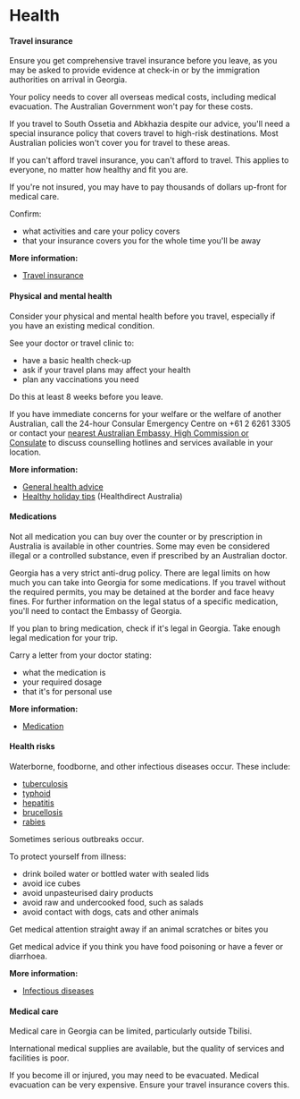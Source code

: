 # Health

#### Travel insurance

Ensure you get comprehensive travel insurance before you leave, as you may be asked to provide evidence at check-in or by the immigration authorities on arrival in Georgia.

Your policy needs to cover all overseas medical costs, including medical evacuation. The Australian Government won't pay for these costs.

If you travel to South Ossetia and Abkhazia despite our advice, you'll need a special insurance policy that covers travel to high-risk destinations. Most Australian policies won't cover you for travel to these areas.

If you can't afford travel insurance, you can't afford to travel. This applies to everyone, no matter how healthy and fit you are.

If you're not insured, you may have to pay thousands of dollars up-front for medical care.

Confirm:

* what activities and care your policy covers
* that your insurance covers you for the whole time you'll be away

**More information:**

* [Travel insurance](/before-you-go/the-basics/travel-insurance "Travel insurance")

#### Physical and mental health

Consider your physical and mental health before you travel, especially if you have an existing medical condition.

See your doctor or travel clinic to:

* have a basic health check-up
* ask if your travel plans may affect your health
* plan any vaccinations you need

Do this at least 8 weeks before you leave.

If you have immediate concerns for your welfare or the welfare of another Australian, call the 24-hour Consular Emergency Centre on +61 2 6261 3305 or contact your [nearest Australian Embassy, High Commission or Consulate](https://www.dfat.gov.au/about-us/our-locations/missions/our-embassies-and-consulates-overseas) to discuss counselling hotlines and services available in your location.

**More information:**

* [General health advice](/before-you-go/health "Taking care of your health")
* [Healthy holiday tips](https://www.healthdirect.gov.au/healthy-holiday-tips-infographic) (Healthdirect Australia)

#### Medications

Not all medication you can buy over the counter or by prescription in Australia is available in other countries. Some may even be considered illegal or a controlled substance, even if prescribed by an Australian doctor.

Georgia has a very strict anti-drug policy. There are legal limits on how much you can take into Georgia for some medications. If you travel without the required permits, you may be detained at the border and face heavy fines. For further information on the legal status of a specific medication, you'll need to contact the Embassy of Georgia.

If you plan to bring medication, check if it's legal in Georgia. Take enough legal medication for your trip.

Carry a letter from your doctor stating:

* what the medication is
* your required dosage
* that it's for personal use

**More information:**

* [Medication](/before-you-go/health/medications "Medication and medical equipment")

#### Health risks

Waterborne, foodborne, and other infectious diseases occur. These include:

* [tuberculosis](https://www.who.int/news-room/fact-sheets/detail/tuberculosis)
* [typhoid](https://www.who.int/immunization/diseases/typhoid/en/)
* [hepatitis](https://www.who.int/hepatitis/en/)
* [brucellosis](https://www.who.int/news-room/fact-sheets/detail/brucellosis)
* [rabies](https://www.who.int/news-room/fact-sheets/detail/rabies)

Sometimes serious outbreaks occur.

To protect yourself from illness:

* drink boiled water or bottled water with sealed lids
* avoid ice cubes
* avoid unpasteurised dairy products
* avoid raw and undercooked food, such as salads
* avoid contact with dogs, cats and other animals

Get medical attention straight away if an animal scratches or bites you

Get medical advice if you think you have food poisoning or have a fever or diarrhoea.

**More information:**

* [Infectious diseases](/before-you-go/health/diseases "Infectious diseases")

#### Medical care

Medical care in Georgia can be limited, particularly outside Tbilisi.

International medical supplies are available, but the quality of services and facilities is poor.

If you become ill or injured, you may need to be evacuated. Medical evacuation can be very expensive. Ensure your travel insurance covers this.